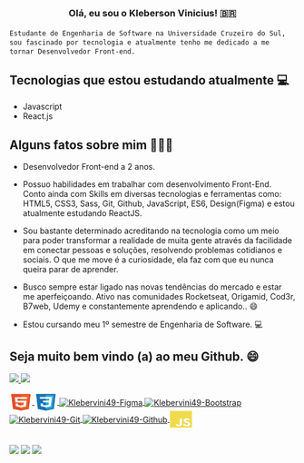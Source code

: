 <h3 align="center">  <br>

Olá, eu sou o Kleberson Vinicius! 🇧🇷
<br>

</h3>

```
Estudante de Engenharia de Software na Universidade Cruzeiro do Sul, 
sou fascinado por tecnologia e atualmente tenho me dedicado a me tornar Desenvolvedor Front-end.
```
## Tecnologias que estou estudando atualmente 💻

  - Javascript
  - React.js
  
## Alguns fatos sobre mim 👨🏻‍💻

- Desenvolvedor Front-end a 2 anos.
- Possuo habilidades em trabalhar com desenvolvimento Front-End. Conto ainda com Skills em diversas tecnologias e ferramentas como:
  HTML5, CSS3, Sass, Git, Github, JavaScript, ES6, Design(Figma) e estou atualmente estudando ReactJS.
 
- Sou bastante determinado acreditando na tecnologia como um meio para poder transformar a realidade de muita gente através da facilidade em conectar pessoas e soluções, resolvendo problemas cotidianos e sociais. O que me move é a curiosidade, ela faz com que eu nunca queira parar de aprender.

- Busco sempre estar ligado nas novas tendências do mercado e estar me aperfeiçoando. Ativo nas comunidades Rocketseat, Origamid, Cod3r, B7web, Udemy e constantemente aprendendo e aplicando.. 😄

- Estou cursando meu 1º semestre de Engenharia de Software. 💻

## Seja muito bem vindo (a) ao meu Github.  😄


<div>
  <a href="https://github.com/Klebervini49">
  <img height="180em" src="https://github-readme-stats.vercel.app/api?username=Klebervini49&show_icons=true&theme=dark&include_all_commits=true&count_private=true"/>
  <img height="130em" src="https://github-readme-stats.vercel.app/api/top-langs/?username=Klebervini49&layout=compact&langs_count=7&theme=dark"/>
</div>
  
  <div style="display: inline_block"><br>
  <img align="center" alt="Klebervini49-HTML" height="30" width="40" src="https://raw.githubusercontent.com/devicons/devicon/master/icons/html5/html5-original.svg">
  <img align="center" alt="Klebervini49-CSS" height="30" width="40" src="https://raw.githubusercontent.com/devicons/devicon/master/icons/css3/css3-original.svg">
  <img align="center" alt="Klebervini49-Figma" height="30" width="40" src="https://cdn.jsdelivr.net/gh/devicons/devicon/icons/figma/figma-original.svg" />
  <img align="center" alt="Klebervini49-Bootstrap" height="30" width="40" src="https://cdn.jsdelivr.net/gh/devicons/devicon/icons/bootstrap/bootstrap-original.svg" />
  <img align="center" alt="Klebervini49-Git" height="30" width="40" src="https://cdn.jsdelivr.net/gh/devicons/devicon/icons/git/git-original.svg" />
  <img align="center" alt="Klebervini49-Github" height="30" width="40" src="https://cdn.jsdelivr.net/gh/devicons/devicon/icons/github/github-original.svg" />
  <img align="center" alt="Klebervini49-Js" height="30" width="40" src="https://raw.githubusercontent.com/devicons/devicon/master/icons/javascript/javascript-plain.svg">
</div>
  
  ##
  <div>
  <a href="https://instagram.com/Klebervini49" target="_blank"><img src="https://img.shields.io/badge/-Instagram-%23E4405F?style=for-the-badge&logo=instagram&logoColor=white" target="_blank"></a>
  <a href = "mailto:Klebervini49@gmail.com"><img src="https://img.shields.io/badge/-Gmail-%23333?style=for-the-badge&logo=gmail&logoColor=white" target="_blank"></a>
  <a href="https://www.linkedin.com/in/klebervini49/" target="_blank"><img src="https://img.shields.io/badge/-LinkedIn-%230077B5?style=for-the-badge&logo=linkedin&logoColor=white" target="_blank"></a> 
  </div>
